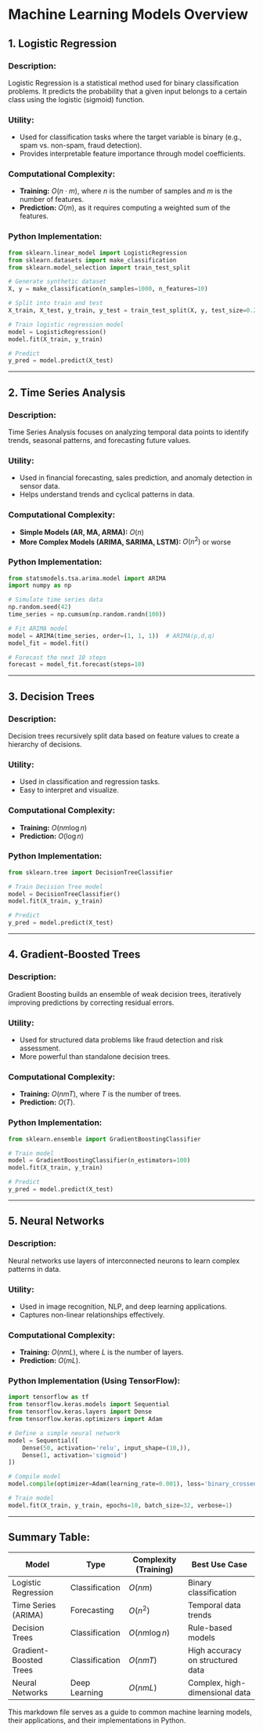 # Machine Learning Models Overview

## 1. Logistic Regression
### Description:
Logistic Regression is a statistical method used for binary classification problems. It predicts the probability that a given input belongs to a certain class using the logistic (sigmoid) function.

### Utility:
- Used for classification tasks where the target variable is binary (e.g., spam vs. non-spam, fraud detection).
- Provides interpretable feature importance through model coefficients.

### Computational Complexity:
- **Training:** $O(n \cdot m)$, where $n$ is the number of samples and $m$ is the number of features.
- **Prediction:** $O(m)$, as it requires computing a weighted sum of the features.

### Python Implementation:
```python
from sklearn.linear_model import LogisticRegression
from sklearn.datasets import make_classification
from sklearn.model_selection import train_test_split

# Generate synthetic dataset
X, y = make_classification(n_samples=1000, n_features=10)

# Split into train and test
X_train, X_test, y_train, y_test = train_test_split(X, y, test_size=0.2, random_state=42)

# Train logistic regression model
model = LogisticRegression()
model.fit(X_train, y_train)

# Predict
y_pred = model.predict(X_test)
```

---

## 2. Time Series Analysis
### Description:
Time Series Analysis focuses on analyzing temporal data points to identify trends, seasonal patterns, and forecasting future values.

### Utility:
- Used in financial forecasting, sales prediction, and anomaly detection in sensor data.
- Helps understand trends and cyclical patterns in data.

### Computational Complexity:
- **Simple Models (AR, MA, ARMA):** $O(n)$
- **More Complex Models (ARIMA, SARIMA, LSTM):** $O(n^2)$ or worse

### Python Implementation:
```python
from statsmodels.tsa.arima.model import ARIMA
import numpy as np

# Simulate time series data
np.random.seed(42)
time_series = np.cumsum(np.random.randn(100))

# Fit ARIMA model
model = ARIMA(time_series, order=(1, 1, 1))  # ARIMA(p,d,q)
model_fit = model.fit()

# Forecast the next 10 steps
forecast = model_fit.forecast(steps=10)
```

---

## 3. Decision Trees
### Description:
Decision trees recursively split data based on feature values to create a hierarchy of decisions.

### Utility:
- Used in classification and regression tasks.
- Easy to interpret and visualize.

### Computational Complexity:
- **Training:** $O(nm \log n)$
- **Prediction:** $O(\log n)$

### Python Implementation:
```python
from sklearn.tree import DecisionTreeClassifier

# Train Decision Tree model
model = DecisionTreeClassifier()
model.fit(X_train, y_train)

# Predict
y_pred = model.predict(X_test)
```

---

## 4. Gradient-Boosted Trees
### Description:
Gradient Boosting builds an ensemble of weak decision trees, iteratively improving predictions by correcting residual errors.

### Utility:
- Used for structured data problems like fraud detection and risk assessment.
- More powerful than standalone decision trees.

### Computational Complexity:
- **Training:** $O(nmT)$, where $T$ is the number of trees.
- **Prediction:** $O(T)$.

### Python Implementation:
```python
from sklearn.ensemble import GradientBoostingClassifier

# Train model
model = GradientBoostingClassifier(n_estimators=100)
model.fit(X_train, y_train)

# Predict
y_pred = model.predict(X_test)
```

---

## 5. Neural Networks
### Description:
Neural networks use layers of interconnected neurons to learn complex patterns in data.

### Utility:
- Used in image recognition, NLP, and deep learning applications.
- Captures non-linear relationships effectively.

### Computational Complexity:
- **Training:** $O(nmL)$, where $L$ is the number of layers.
- **Prediction:** $O(mL)$.

### Python Implementation (Using TensorFlow):
```python
import tensorflow as tf
from tensorflow.keras.models import Sequential
from tensorflow.keras.layers import Dense
from tensorflow.keras.optimizers import Adam

# Define a simple neural network
model = Sequential([
    Dense(50, activation='relu', input_shape=(10,)),
    Dense(1, activation='sigmoid')
])

# Compile model
model.compile(optimizer=Adam(learning_rate=0.001), loss='binary_crossentropy', metrics=['accuracy'])

# Train model
model.fit(X_train, y_train, epochs=10, batch_size=32, verbose=1)
```

---

## Summary Table:
| Model | Type | Complexity (Training) | Best Use Case |
|--------|-------|---------------------|--------------|
| Logistic Regression | Classification | $O(nm)$ | Binary classification |
| Time Series (ARIMA) | Forecasting | $O(n^2)$ | Temporal data trends |
| Decision Trees | Classification | $O(nm \log n)$ | Rule-based models |
| Gradient-Boosted Trees | Classification | $O(nmT)$ | High accuracy on structured data |
| Neural Networks | Deep Learning | $O(nmL)$ | Complex, high-dimensional data |

This markdown file serves as a guide to common machine learning models, their applications, and their implementations in Python.
